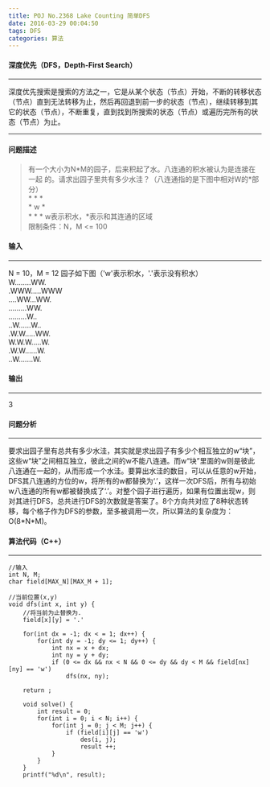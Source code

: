 ```yaml
---
title: POJ No.2368 Lake Counting 简单DFS
date: 2016-03-29 00:04:50
tags: DFS
categories: 算法
---
```

#### 深度优先（DFS，Depth-First Search）
***
深度优先搜索是搜索的方法之一，它是从某个状态（节点）开始，不断的转移状态（节点）直到无法转移为止，然后再回退到前一步的状态（节点），继续转移到其它的状态（节点），不断重复，直到找到所搜索的状态（节点）或遍历完所有的状态（节点）为止。
***
#### 问题描述
> 有一个大小为N*M的园子，后来积起了水。八连通的积水被认为是连接在一起    的。请求出园子里共有多少水洼？（八连通指的是下图中相对W的\*部分）  
> \*  \*  \*   
> \* w  \*  
> \*  \*  \*
> w表示积水，\*表示和其连通的区域  
> 限制条件：N，M <= 100
<!--more-->
#### 输入
***
N = 10，M = 12
园子如下图（'w'表示积水，'.'表示没有积水）  
W........WW.  
.WWW.....WWW  
....WW...WW.  
.........WW.  
.........W..  
..W......W..  
.W.W.....WW.  
W.W.W.....W.  
.W.W......W.  
..W.......W.   

#### 输出
***
3  
#### 问题分析
***
要求出园子里有总共有多少水洼，其实就是求出园子有多少个相互独立的w“块”，这些w“块”之间相互独立，彼此之间的w不能八连通。而w“块”里面的w则是彼此八连通在一起的，从而形成一个水洼。要算出水洼的数目，可以从任意的w开始，DFS其八连通的方位的w，将所有的w都替换为‘.’，这样一次DFS后，所有与初始w八连通的所有w都被替换成了‘.’。对整个园子进行遍历，如果有位置出现w，则对其进行DFS，总共进行DFS的次数就是答案了。8个方向共对应了8种状态转移，每个格子作为DFS的参数，至多被调用一次，所以算法的复杂度为：O(8\*N\*M)。
#### 算法代码（C++）
***
```
//输入  
int N, M;  
char field[MAX_N][MAX_M + 1];  

//当前位置(x,y)  
void dfs(int x, int y) {  
	//将当前为止替换为.  
	field[x][y] = '.'  
	
	for(int dx = -1; dx < = 1; dx++) {
		for(int dy = -1; dy <= 1; dy++) {
			int nx = x + dx;
			int ny = y + dy;
			if (0 <= dx && nx < N && 0 <= dy && dy < M && field[nx][ny] == 'w')
				dfs(nx, ny);
	
	return ;
	
	void solve() {
		int result = 0;
		for(int i = 0; i < N; i++) {
			for(int j = 0; j < M; j++) {
				if (field[i][j] == 'w')
					des(i, j);
					result ++;
			}
		}
	}
	printf("%d\n", result);
		
```
